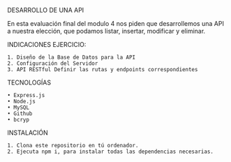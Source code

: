 DESARROLLO DE UNA API

En esta evaluación final del modulo 4 nos piden que desarrollemos una API a nuestra elección, que podamos listar, insertar, modificar y eliminar.

INDICACIONES EJERCICIO:

    1. Diseño de la Base de Datos para la API
    2. Configuración del Servidor
    3. API RESTful Definir las rutas y endpoints correspondientes

TECNOLOGÍAS

    • Express.js
    • Node.js
    • MySQL
    • Github
    • bcryp

INSTALACIÓN

    1. Clona este repositorio en tú ordenador.
    2. Ejecuta npm i, para instalar todas las dependencias necesarias.
